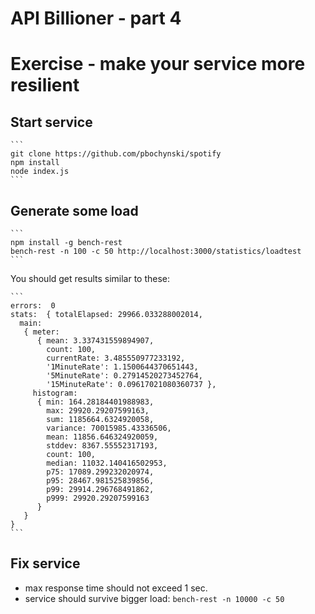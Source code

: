 # API Billioner - part 4

# Exercise - make your service more resilient

## Start service

	```
	git clone https://github.com/pbochynski/spotify
	npm install
	node index.js
    ```


## Generate some load

	```
	npm install -g bench-rest
	bench-rest -n 100 -c 50 http://localhost:3000/statistics/loadtest
	```
	
You should get results similar to these:

	```
	errors:  0
    stats:  { totalElapsed: 29966.033288002014,
      main: 
       { meter: 
          { mean: 3.337431559894907,
            count: 100,
            currentRate: 3.485550977233192,
            '1MinuteRate': 1.1500644370651443,
            '5MinuteRate': 0.27914520273452764,
            '15MinuteRate': 0.09617021080360737 },
         histogram: 
          { min: 164.28184401988983,
            max: 29920.29207599163,
            sum: 1185664.6324920058,
            variance: 70015985.43336506,
            mean: 11856.646324920059,
            stddev: 8367.55552317193,
            count: 100,
            median: 11032.140416502953,
            p75: 17089.299232020974,
            p95: 28467.981525839856,
            p99: 29914.296768491862,
            p999: 29920.29207599163 
          } 
       } 
    }
    ```
	
## Fix service

* max response time should not exceed 1 sec.
* service should survive bigger load: ```bench-rest -n 10000 -c 50```


	